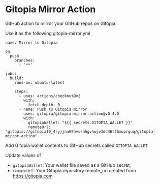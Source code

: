 # Gitopia Mirror Action

GitHub action to mirror your GitHub repos on Gitopia

Use it as the following gitopia-mirror.yml

```
name: Mirror to Gitopia

on:
  push:
    branches:
      - '**'

jobs:
  build:
    runs-on: ubuntu-latest

    steps:
      - uses: actions/checkout@v2
        with:
          fetch-depth: 0
      - name: Push to Gitopia mirror
        uses: gitopia/gitopia-mirror-action@v0.4.0
        with:
          gitopiaWallet: "${{ secrets.GITOPIA_WALLET }}"
          remoteUrl: "gitopia://gitopia10j4ryjjna69hvsrahgvhwjv3dd46tt6xuprguq/gitopia-mirror-action"

```

Add Gitopia wallet contents to GitHub secrets called `GITOPIA_WALLET`

Update values of

- `gitopiaWallet`: Your wallet file saved as a GitHub secret,
- `remoteUrl`: Your Gitopia repository remote_url created from https://gitopia.com
